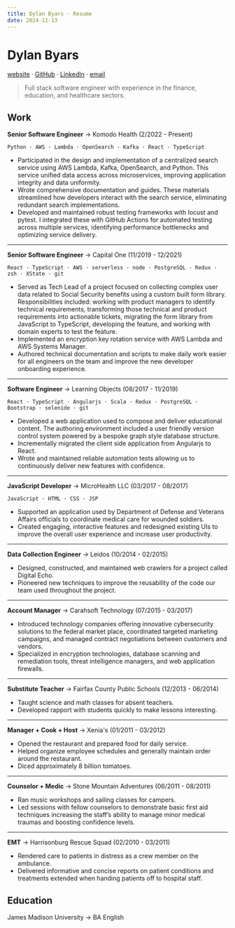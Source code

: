 ```yaml
---
title: Dylan Byars · Resume
date: 2024-11-13
---
```


# Dylan Byars

[website](https://dylanbyars.com) · [GitHub](https://github.com/dylanbyars) · [LinkedIn](https://www.linkedin.com/in/dylanbyars/) · [email](mailto:dylan@dylanbyars.com)

> Full stack software engineer with experience in the finance, education, and healthcare sectors.

## Work


**Senior Software Engineer** → Komodo Health (2/2022 - Present)

```
Python · AWS · Lambda · OpenSearch · Kafka · React · TypeScript
```

- Participated in the design and implementation of a centralized search service using AWS Lambda, Kafka, OpenSearch, and Python. This service unified data access across microservices, improving application integrity and data uniformity.
- Wrote comprehensive documentation and guides. These materials streamlined how developers interact with the search service, eliminating redundant search implementations.
- Developed and maintained robust testing frameworks with locust and pytest. I integrated these with GitHub Actions for automated testing across multiple services, identifying performance bottlenecks and optimizing service delivery.

---

**Senior Software Engineer** → Capital One (11/2019 - 12/2021)

```
React · TypeScript · AWS · serverless · node · PostgreSQL · Redux · zsh · XState · git
```

- Served as Tech Lead of a project focused on collecting complex user data related to Social Security benefits using a custom built form library. Responsibilities included: working with product managers to identify technical requirements, transforming those technical and product requirements into actionable tickets, migrating the form library from JavaScript to TypeScript, developing the feature, and working with domain experts to test the feature.
- Implemented an encryption key rotation service with AWS Lambda and AWS Systems Manager.
- Authored technical documentation and scripts to make daily work easier for all engineers on the team and improve the new developer onboarding experience.

---

**Software Engineer** → Learning Objects (08/2017 - 11/2019)

```
React · TypeScript · Angularjs · Scala · Redux · PostgreSQL · Bootstrap · selenide · git
```

- Developed a web application used to compose and deliver educational content. The authoring environment included a user friendly version control system powered by a bespoke graph style database structure.
- Incrementally migrated the client side application from Angularjs to React.
- Wrote and maintained reliable automation tests allowing us to continuously deliver new features with confidence.

---

**JavaScript Developer** → MicroHealth LLC (03/2017 - 08/2017)

```
JavaScript · HTML · CSS · JSP
```

- Supported an application used by Department of Defense and Veterans Affairs officials to coordinate medical care for wounded soldiers.
- Created engaging, interactive features and redesigned existing UIs to improve the overall user experience and increase user productivity.

---

**Data Collection Engineer** → Leidos (10/2014 - 02/2015)

- Designed, constructed, and maintained web crawlers for a project called Digital Echo.
- Pioneered new techniques to improve the reusability of the code our team used throughout the project.

---

**Account Manager** → Carahsoft Technology (07/2015 - 03/2017)

- Introduced technology companies offering innovative cybersecurity solutions to the federal market place, coordinated targeted marketing campaigns, and managed contract negotiations between customers and vendors.
- Specialized in encryption technologies, database scanning and remediation tools, threat intelligence managers, and web application firewalls.

---

**Substitute Teacher** → Fairfax County Public Schools (12/2013 - 06/2014)

- Taught science and math classes for absent teachers.
- Developed rapport with students quickly to make lessons interesting.

---

**Manager + Cook + Host** → Xenia's (01/2011 - 03/2012)

- Opened the restaurant and prepared food for daily service.
- Helped organize employee schedules and generally maintain order around the restaurant.
- Diced approximately 8 billion tomatoes.

---

**Counselor + Medic** → Stone Mountain Adventures (06/2011 - 08/2011)

- Ran music workshops and sailing classes for campers.
- Led sessions with fellow counselors to demonstrate basic first aid techniques increasing the staff’s ability to manage minor medical traumas and boosting confidence levels.

---

**EMT** → Harrisonburg Rescue Squad (02/2010 - 03/2011)

- Rendered care to patients in distress as a crew member on the ambulance.
- Delivered informative and concise reports on patient conditions and treatments extended when handing patients off to hospital staff.

## Education

James Madison University → BA English
